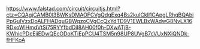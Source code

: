 https://www.falstad.com/circuit/circuitjs.html?ctz=CQAgjCAMB0l3BWKsDMAOFCVgQdgExq4Bs2kuICkll1CApgLRhgBQAbiPpGuIVzxDoALFHADquGBWqzoCVgCcQxYdTD9V1EWLBxWAdwG8NvLX16RDxoWlHmdVtSi75RYYfbdDil8AH00f0h-DXwATjB-KWhicPDcEjiEDwQEcODoKTiEpPCU4TSM5n98UP8UVgB7cVUxNXiQNDk-fHFKoA
